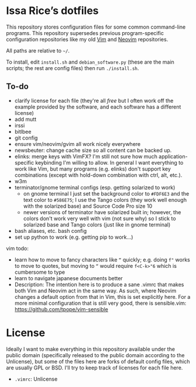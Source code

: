 # Issa Rice’s dotfiles

This repository stores configuration files for some common command-line
programs. This repository supersedes previous program-specific
configuration repositories like my old [Vim][vim-repo] and
[Neovim][neovim-repo] repositories.

[vim-repo]: https://github.com/riceissa/vim
[neovim-repo]: https://github.com/riceissa/neovim

All paths are relative to `~/`.

To install, edit `install.sh` and `debian_software.py` (these are the main scripts; the rest are config files) then run `./install.sh`.

## To-do

- clarify license for each file (they're all *free* but I often work off
  the example provided by the software, and each software has a
  different license)
- add mutt
- irssi
- bitlbee
- git config
- ensure vim/neovim/gvim all work nicely everywhere
- newsbeuter: change cache size so all content can be backed up.
- elinks: merge keys with VimFX? I'm still not sure how much application-specific keybinding I'm willing to allow. In general I want everything to work like Vim, but many programs (e.g. elinks) don't support key combinations (except with hold-down combination with ctrl, alt, etc.).
- w3m
- terminator/gnome terminal configs (esp. getting solarized to work)
    - on gnome terminal I just set the background color to `#FDF6E3` and the text color to `#586E75`; I use the Tango colors (they work well enough with the solarized base) and Source Code Pro size 10
    - newer versions of terminator have solarized built in; however, the colors don't work very well with vim (not sure why) so I stick to solarized base and Tango colors (just like in gnome terminal)
- bash aliases, etc. bash config
- set up python to work (e.g. getting pip to work...)

vim todo:

- learn how to move to fancy characters like `“` quickly; e.g. doing `f"` works to move to quotes, but moving to `“` would require `f<C-k>"6` which is cumbersome to type
- learn to navigate japanese documents better
- Description: The intention here is to produce a sane .vimrc that makes both Vim and
Neovim act in the same way. As such, where Neovim changes a default option
from that in Vim, this is set explicitly here. For a more minimal
configuration that is still very good, there is sensible.vim:
<https://github.com/tpope/vim-sensible>


# License

Ideally I want to make everything in this repository available under the public domain (specifically released to the public domain according to the Unlicense), but some of the files here are forks of default config files, which are usually GPL or BSD.
I'll try to keep track of licenses for each file here.

- `.vimrc`: Unlicense
